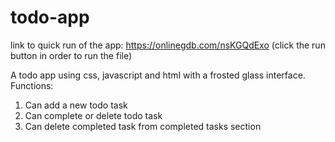 # todo-app
link to quick run of the app: https://onlinegdb.com/nsKGQdExo (click the run button in order to run the file)

A todo app using css, javascript and html with a frosted glass interface.
Functions:
1. Can add a new todo task
2. Can complete or delete todo task
3. Can delete completed task from completed tasks section
